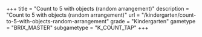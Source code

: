 +++
title = "Count to 5 with objects (random arrangement)"
description = "Count to 5 with objects (random arrangement)"
url = "/kindergarten/count-to-5-with-objects-random-arrangement"
grade = "Kindergarten"
gametype = "BRIX_MASTER"
subgametype = "K_COUNT_TAP"
+++